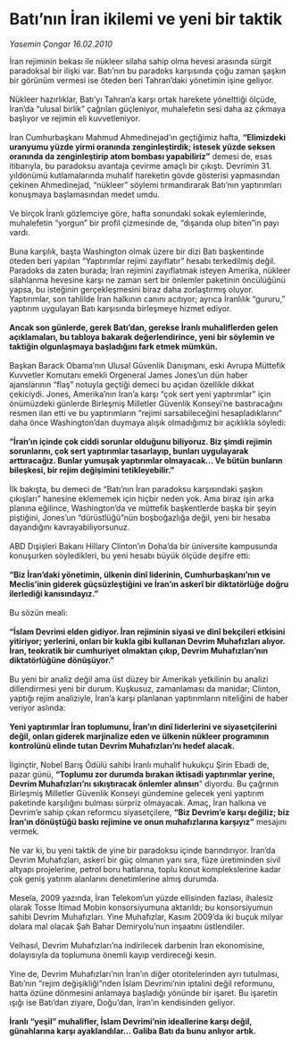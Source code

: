 # Batı’nın İran ikilemi ve yeni bir taktik

*Yasemin Çongar 16.02.2010*

<div class="taraf_structure_2col_1zq">
<div class="margen_n">



 <p>İran rejiminin bekası ile nükleer silaha sahip olma hevesi arasında sürgit paradoksal bir ilişki var. Batı’nın bu paradoks karşısında çoğu zaman şaşkın bir görünüm vermesi ise öteden beri Tahran’daki yönetimin işine geliyor. <br/><br/>Nükleer hazırlıklar, Batı’yı Tahran’a karşı ortak harekete yönelttiği ölçüde, İran’da “ulusal birlik” çağrıları güçleniyor, muhalefetin sesi daha az çıkmaya başlıyor ve rejimin eli kuvvetleniyor. <br/><br/>İran Cumhurbaşkanı Mahmud Ahmedinejad’ın geçtiğimiz hafta, <b>“Elimizdeki uranyumu yüzde yirmi oranında zenginleştirdik; istesek yüzde seksen oranında da zenginleştirip atom bombası yapabiliriz”</b> demesi de, esas itibarıyla, bu paradoksu avantaja çevirme amaçlı bir çıkıştı. Devrimin 31. yıldönümü kutlamalarında muhalif hareketin gövde gösterisi yapmasından çekinen Ahmedinejad, “nükleer” söylemi tırmandırarak Batı’nın yaptırımları konuşmaya başlamasından medet umdu. <br/><br/>Ve birçok İranlı gözlemciye göre, hafta sonundaki sokak eylemlerinde, muhalefetin “yorgun” bir profil çizmesinde de, “dışarıda olup biten”in payı vardı. <br/><br/>Buna karşılık, başta Washington olmak üzere bir dizi Batı başkentinde öteden beri yapılan “Yaptırımlar rejimi zayıflatır” hesabı terkedilmiş değil. Paradoks da zaten burada; İran rejimini zayıflatmak isteyen Amerika, nükleer silahlanma hevesine karşı ne zaman sert bir önlemler paketinin öncülüğünü yapsa, bu isteğinin gerçekleşmesini biraz daha zorlaştırmış oluyor. Yaptırımlar, son tahlilde İran halkının canını acıtıyor; ayrıca İranlılık “gururu,” yaptırım uygulayan Batı karşısında birleşmeye hizmet ediyor.<b> <br/><br/>Ancak son günlerde, gerek Batı’dan, gerekse İranlı muhaliflerden gelen açıklamaları, bu tabloya bakarak değerlendirince, yeni bir söylemin ve taktiğin olgunlaşmaya başladığını fark etmek mümkün.</b> <br/><br/>Başkan Barack Obama’nın Ulusal Güvenlik Danışmanı, eski Avrupa Müttefik Kuvvetler Komutanı emekli Orgeneral James Jones’un dün haber ajanslarının “flaş” notuyla geçtiği demeci bu açıdan özellikle dikkat çekiciydi. Jones, Amerika’nın İran’a karşı “çok sert yeni yaptırımlar” için önümüzdeki günlerde Birleşmiş Milletler Güvenlik Konseyi’ne bastıracağını resmen ilan etti ve bu yaptırımların “rejimi sarsabileceğini hesapladıklarını” daha önce Washington’dan duymaya alışık olmadığımız bir açıklıkla söyledi:<b> <br/><br/>“İran’ın içinde çok ciddi sorunlar olduğunu biliyoruz. Biz şimdi rejimin sorunlarını, çok sert yaptırımlar tasarlayıp, bunları uygulayarak arttıracağız. Bunlar yumuşak yaptırımlar olmayacak... Ve bütün bunların bileşkesi, bir rejim değişimini tetikleyebilir.”</b> <br/><br/>İlk bakışta, bu demeci de “Batı’nın İran paradoksu karşısındaki şaşkın çıkışları” hanesine eklememek için hiçbir neden yok. Ama biraz işin arka planına eğilince, Washington’da ve müttefik başkentlerde başka bir şeyin piştiğini, Jones’un “dürüstlüğü”nün boşboğazlığa değil, yeni bir hesaba dayandığını kavrayabiliyorsunuz. <br/><br/>ABD Dışişleri Bakanı Hillary Clinton’ın Doha’da bir üniversite kampusunda konuşurken söyledikleri, bu yeni hesabı büyük ölçüde deşifre etti:<b> <br/><br/>“Biz İran’daki yönetimin, ülkenin dinî liderinin, Cumhurbaşkanı’nın ve Meclis’inin giderek güçsüzleştiğini ve İran’ın askerî bir diktatörlüğe doğru ilerlediği kanısındayız.”</b> <br/><br/>Bu sözün meali:<b> <br/><br/>“İslam Devrimi elden gidiyor. İran rejiminin siyasi ve dinî bekçileri etkisini yitiriyor; yerlerini, onları bir kukla gibi kullanan Devrim Muhafızları alıyor. İran, teokratik bir cumhuriyet olmaktan çıkıp, Devrim Muhafızları’nın diktatörlüğüne dönüşüyor.”</b> <br/><br/>Bu yeni bir analiz değil ama üst düzey bir Amerikalı yetkilinin bu analizi dillendirmesi yeni bir durum. Kuşkusuz, zamanlaması da manidar; Clinton, yaptığı rejim analiziyle, İran’a karşı planlanan yaptırımların niteliğini de haber veriyor aslında: <b><br/><br/>Yeni yaptırımlar İran toplumunu, İran’ın dinî liderlerini ve siyasetçilerini değil, onları giderek marjinalize eden ve ülkenin nükleer programının kontrolünü elinde tutan Devrim Muhafızları’nı hedef alacak.</b> <br/><br/>İlginçtir, Nobel Barış Ödülü sahibi İranlı muhalif hukukçu Şirin Ebadi de, pazar günü, <b>“Toplumu zor durumda bırakan iktisadi yaptırımlar yerine, Devrim Muhafızları’nı sıkıştıracak önlemler alınsın</b>” diyordu. Bu çağrının Birleşmiş Milletler Güvenlik Konseyi gündemine gelecek yeni yaptırım paketinde karşılığını bulması sürpriz olmayacak. Amaç, İran halkına ve Devrim’e sahip çıkan reformcu siyasetçilere, <b>“Biz Devrim’e karşı değiliz; biz İran’ın dönüştüğü baskı rejimine ve onun muhafızlarına karşıyız”</b> mesajını vermek. <br/><br/>Ne var ki, bu yeni taktik de yine bir paradoksu içinde barındırıyor. İran’da Devrim Muhafızları, askerî bir güç olmanın yanı sıra, füze üretiminden sivil altyapı projelerine, petrol boru hatlarına, toplu konut komplekslerine kadar çok geniş yatırım alanlarını denetimlerine almış durumda. <br/><br/>Mesela, 2009 yazında, İran Telekom’un yüzde ellisinden fazlası, ihalesiz olarak Tosse İtimad Mobin konsorsiyumuna aktarıldı; bu konsorsiyumun sahibi Devrim Muhafızları. Yine Muhafızlar, Kasım 2009’da iki buçuk milyar dolara mal olacak Şah Bahar Demiryolu’nun inşaatını üstlendiler. <br/><br/>Velhasıl, Devrim Muhafızları’na indirilecek darbenin İran ekonomisine, dolayısıyla da toplumuna önemli kayıp verdireceği kesin. <br/><br/>Yine de, Devrim Muhafızları’nın İran’ın diğer otoritelerinden ayrı tutulması, Batı’nın “rejim değişikliği”nden İslam Devrimi’nin iptalini değil reformunu, hatta özüne dönmesini anlamaya başladığı yönünde bir işaret. Bu işaretin ışığı ise Batı’dan ziyare, Doğu’dan, İran’ın kendisinden geliyor. <b><br/><br/>İranlı “yeşil” muhalifler, İslam Devrimi’nin ideallerine karşı değil, günahlarına karşı ayaklandılar... Galiba Batı da bunu anlıyor artık.</b></p>
<br/>
<br/>
<br/>



<br/>


<div id="taraf_not">
</div>

</div>


</div>
